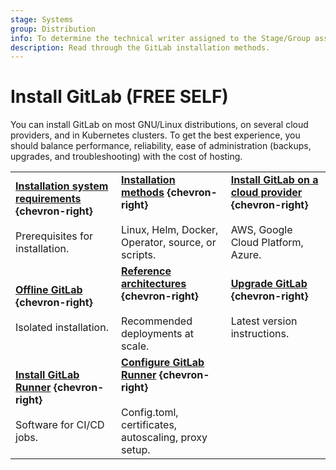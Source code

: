 ```yaml
---
stage: Systems
group: Distribution
info: To determine the technical writer assigned to the Stage/Group associated with this page, see https://handbook.gitlab.com/handbook/product/ux/technical-writing/#assignments
description: Read through the GitLab installation methods.
---
```


# Install GitLab **(FREE SELF)**

You can install GitLab on most GNU/Linux distributions, on several
cloud providers, and in Kubernetes clusters.
To get the best experience, you should balance performance, reliability,
ease of administration (backups, upgrades, and troubleshooting) with the cost of hosting.

<!-- markdownlint-disable MD044 -->

| | | |
|--|--|--|
| [**Installation system requirements**](requirements.md) **{chevron-right}**<br><br> Prerequisites for installation. | [**Installation methods**](install_methods.md) **{chevron-right}**<br><br> Linux, Helm, Docker, Operator, source, or scripts. | [**Install GitLab on a cloud provider**](cloud_providers.md) **{chevron-right}**<br><br> AWS, Google Cloud Platform, Azure. |
| [**Offline GitLab**](../topics/offline/index.md) **{chevron-right}**<br><br> Isolated installation. | [**Reference architectures**](../administration/reference_architectures/index.md) **{chevron-right}**<br><br> Recommended deployments at scale. | [**Upgrade GitLab**](../update/index.md) **{chevron-right}**<br><br> Latest version instructions. |
| [**Install GitLab Runner**](https://docs.gitlab.com/runner/install/) **{chevron-right}**<br><br> Software for CI/CD jobs. | [**Configure GitLab Runner**](https://docs.gitlab.com/runner/configuration/) **{chevron-right}**<br><br> Config.toml, certificates, autoscaling, proxy setup. | |

<!-- markdownlint-enable MD044 -->
